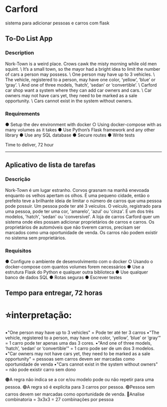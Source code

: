 # Carford
sistema para adicionar pessoas e carros com flask


## To-Do List App

### Description

Nork-Town is a weird place. Crows cawk the misty morning while old men squint. \\
It’s a small town, so the mayor had a bright idea to limit the number of cars a person may possess. \\
One person may have up to 3 vehicles. \\
The vehicle, registered to a person, may have one color, ‘yellow’, ‘blue’ or ‘gray’. \\
And one of three models, ‘hatch’, ‘sedan’ or ‘convertible’. \\
Carford car shop want a system where they can add car owners and cars. \\
Car owners may not have cars yet, they need to be marked as a sale opportunity. \\
Cars cannot exist in the system without owners.

### Requirements

● Setup the dev environment with docker
○ Using docker-compose with as many volumes as it takes
● Use Python’s Flask framework and any other library
● Use any SQL database
● Secure routes
● Write tests

Time to deliver, 72 hour

------------------------------

## Aplicativo de lista de tarefas

### Descrição

Nork-Town é um lugar estranho. Corvos grasnam na manhã enevoada enquanto os velhos apertam os olhos. 
É uma pequeno cidade, então o prefeito teve a brilhante ideia de limitar o número de carros que uma pessoa pode possuir. 
Um pessoa pode ter até 3 veículos. 
O veículo, registrado para uma pessoa, pode ter uma cor, 'amarelo', 'azul' ou 'cinza'. 
E um dos três modelos, 'hatch', 'sedan' ou 'conversível'.
A loja de carros Carford quer um sistema onde eles possam adicionar proprietários de carros e carros. 
Os proprietários de automóveis que não tiverem carros, precisam ser marcados como uma oportunidade de venda. 
Os carros não podem existir no sistema sem proprietários.

### Requisitos

● Configure o ambiente de desenvolvimento com o docker
○ Usando o docker-compose com quantos volumes forem necessários
● Use a estrutura Flask do Python e qualquer outra biblioteca
● Use qualquer banco de dados SQL
● Rotas seguras
● Escrever testes

Tempo para entregar, 72 horas
------------------------------------

# ⭐️interpretação:

▪️"One person may have up to 3 vehicles" = Pode ter até ter 3 carros
▪️"The vehicle, registered to a person, may have one color, ‘yellow’, ‘blue’ or ‘gray’" = 1 carro pode ter apenas uma das 3 cores.
▪️"And one of three models, ‘hatch’, ‘sedan’ or ‘convertible’" = 1 carro pode ser de um dos 3 modelos.
▪️"Car owners may not have cars yet, they need to be marked as a sale opportunity" = pessoas sem carros devem ser marcadas como oportunidade de venda
▪️"Cars cannot exist in the system without owners" = não pode existir carro sem dono

🟠A regra não indica se a cor e/ou modelo pode ou não repetir para uma pessoa.
🟢A regra só é explicita para 3 carros por pessoa.
🟢Pessoa sem carros devem ser marcadas como oportunidade de venda.
🔵Analise combinatoria = 3x3x3 = 27 combinações por pessoa

